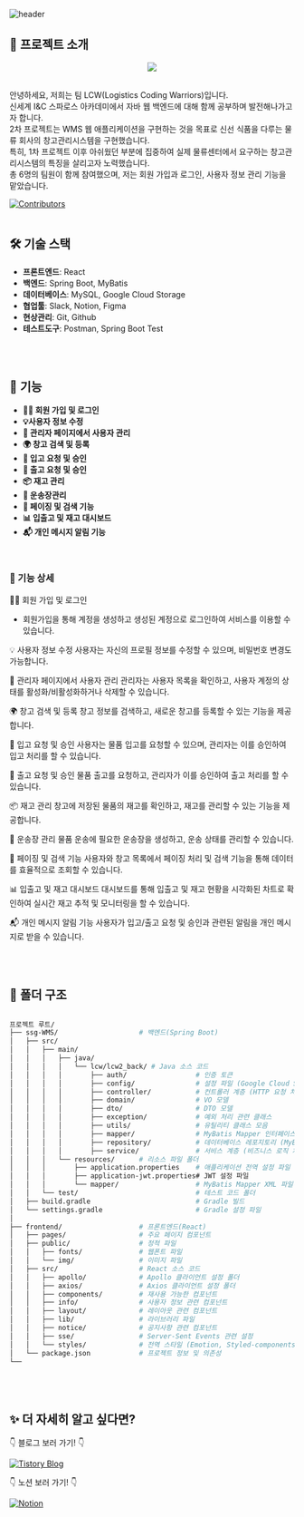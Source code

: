 <!--
<img src="https://github.com/user-attachments/assets/072cfbcb-f5c8-41fd-848f-2a8db066308b"  width="300" height="300"/>
<img src="https://github.com/user-attachments/assets/305c0389-c6c5-4510-9ad1-2913c1f474f7"  width="300" height="300"/>
<img src="https://github.com/user-attachments/assets/1aff0f16-c30d-4907-a332-27f27cc800fc"  width="400" height="300"/>
-->

![header](https://capsule-render.vercel.app/api?type=venom&color=0:FFA500,100:FF4500&height=300&section=header&text=WMS%20귤로벌%20프로젝트&fontSize=40&fontColor=222222 )


## 📌 프로젝트 소개
<p align="center">
<a href="https://github.com/wanna175/WMS/graphs/contributors">
  <img src="https://contrib.rocks/image?repo=wanna175/WMS" />
</a>
</p>
<br>
안녕하세요, 저희는 팀 LCW(Logistics Coding Warriors)입니다. <br>
신세계 I&C 스파로스 아카데미에서 자바 웹 백엔드에 대해 함께 공부하며 발전해나가고자 합니다. <br>
2차 프로젝트는 WMS 웹 애플리케이션을 구현하는 것을 목표로 신선 식품을 다루는 물류 회사의 창고관리시스템을 구현했습니다. <br>
특히, 1차 프로젝트 이후 아쉬웠던 부분에 집중하여 실제 물류센터에서 요구하는 창고관리시스템의 특징을 살리고자 노력했습니다.<br>
총 6명의 팀원이 함께 참여했으며, 저는 회원 가입과 로그인, 사용자 정보 관리 기능을 맡았습니다.<br>

[![Contributors](https://img.shields.io/github/contributors/wanna175/WMS?style=for-the-badge)](https://github.com/wanna175/WMS/graphs/contributors)
<br>
<br>

## 🛠 기술 스택

- **프론트엔드**: React
- **백엔드**: Spring Boot, MyBatis
- **데이터베이스**: MySQL, Google Cloud Storage
- **협업툴**: Slack, Notion, Figma
- **현상관리**: Git, Github
- **테스트도구**: Postman, Spring Boot Test
<br>
<br>

## 🚀 기능

- **👨‍👧 회원 가입 및 로그인**
- **💡사용자 정보 수정**
- **🚀 관리자 페이지에서 사용자 관리**
- **🌍 창고 검색 및 등록**
- **🔖 입고 요청 및 승인**
- **🔖 출고 요청 및 승인**
- **📦 재고 관리**
- **🚚 운송장관리**
- **🔎 페이징 및 검색 기능**
- **📊 입출고 및 재고 대시보드**
- **📬 개인 메시지 알림 기능**
<br>

### 📑 기능 상세

👨‍👧 회원 가입 및 로그인
- 회원가입을 통해 계정을 생성하고 생성된 계정으로 로그인하여 서비스를 이용할 수 있습니다.

💡 사용자 정보 수정
사용자는 자신의 프로필 정보를 수정할 수 있으며, 비밀번호 변경도 가능합니다.

🚀 관리자 페이지에서 사용자 관리
관리자는 사용자 목록을 확인하고, 사용자 계정의 상태를 활성화/비활성화하거나 삭제할 수 있습니다.

🌍 창고 검색 및 등록
창고 정보를 검색하고, 새로운 창고를 등록할 수 있는 기능을 제공합니다.

🔖 입고 요청 및 승인
사용자는 물품 입고를 요청할 수 있으며, 관리자는 이를 승인하여 입고 처리를 할 수 있습니다.

🔖 출고 요청 및 승인
물품 출고를 요청하고, 관리자가 이를 승인하여 출고 처리를 할 수 있습니다.

📦 재고 관리
창고에 저장된 물품의 재고를 확인하고, 재고를 관리할 수 있는 기능을 제공합니다.

🚚 운송장 관리
물품 운송에 필요한 운송장을 생성하고, 운송 상태를 관리할 수 있습니다.

🔎 페이징 및 검색 기능
사용자와 창고 목록에서 페이징 처리 및 검색 기능을 통해 데이터를 효율적으로 조회할 수 있습니다.

📊 입출고 및 재고 대시보드
대시보드를 통해 입출고 및 재고 현황을 시각화된 차트로 확인하여 실시간 재고 추적 및 모니터링을 할 수 있습니다.

📬 개인 메시지 알림 기능
사용자가 입고/출고 요청 및 승인과 관련된 알림을 개인 메시지로 받을 수 있습니다.

<br>
<br>


## 🔧 폴더 구조

```bash

프로젝트 루트/
├── ssg-WMS/                    # 백엔드(Spring Boot)
│   ├── src/
│   │   ├── main/
│   │   │   ├── java/
│   │   │   │   └── lcw/lcw2_back/ # Java 소스 코드
│   │   │   │       ├── auth/                 # 인증 토큰
│   │   │   │       ├── config/               # 설정 파일 (Google Cloud Storage, WebConfig 등)
│   │   │   │       ├── controller/           # 컨트롤러 계층 (HTTP 요청 처리)
│   │   │   │       ├── domain/               # VO 모델
│   │   │   │       ├── dto/                  # DTO 모델
│   │   │   │       ├── exception/            # 예외 처리 관련 클래스
│   │   │   │       ├── utils/                # 유틸리티 클래스 모음
│   │   │   │       ├── mapper/               # MyBatis Mapper 인터페이스
│   │   │   │       ├── repository/           # 데이터베이스 레포지토리 (MyBatis Mapper)
│   │   │   │       ├── service/              # 서비스 계층 (비즈니스 로직 처리)
│   │   │   └── resources/      # 리소스 파일 폴더
│   │   │       ├── application.properties    # 애플리케이션 전역 설정 파일
│   │   │       ├── application-jwt.properties# JWT 설정 파일
│   │   │       └── mapper/                   # MyBatis Mapper XML 파일
│   │   └── test/                             # 테스트 코드 폴더
│   ├── build.gradle                          # Gradle 빌드
│   └── settings.gradle                       # Gradle 설정 파일
│
├── frontend/                   # 프론트엔드(React)
│   ├── pages/                  # 주요 페이지 컴포넌트
│   ├── public/                 # 정적 파일
│   │   ├── fonts/              # 웹폰트 파일
│   │   └── img/                # 이미지 파일
│   ├── src/                    # React 소스 코드
│   │   ├── apollo/             # Apollo 클라이언트 설정 폴더
│   │   ├── axios/              # Axios 클라이언트 설정 폴더
│   │   ├── components/         # 재사용 가능한 컴포넌트
│   │   ├── info/               # 사용자 정보 관련 컴포넌트
│   │   ├── layout/             # 레이아웃 관련 컴포넌트
│   │   ├── lib/                # 라이브러리 파일
│   │   ├── notice/             # 공지사항 관련 컴포넌트
│   │   ├── sse/                # Server-Sent Events 관련 설정
│   │   └── styles/             # 전역 스타일 (Emotion, Styled-components)
│   └── package.json            # 프로젝트 정보 및 의존성
└──                    

```
<br>
<br>



## ✨ 더 자세히 알고 싶다면?

👇 블로그 보러 가기! 👇

[![Tistory Blog](https://img.shields.io/badge/Tistory-Blog-orange?style=for-the-badge)](https://your-tistory-blog-url.com/게시글-url)
<br>

👇 노션 보러 가기! 👇

[![Notion](https://img.shields.io/badge/Notion-Link-blue?style=for-the-badge&logo=notion)](https://www.notion.so/2nd-Team-Project-29f6388eeb174d9190ece78171f291b3)
<br>
<br>

